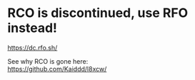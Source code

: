 # RCO is discontinued, use RFO instead!


https://dc.rfo.sh/


See why RCO is gone here:<br>
https://github.com/Kaiddd/l8xcw/
